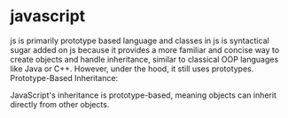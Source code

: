 # javascript
js is primarily prototype based language and classes in js is syntactical sugar added on js  because it provides a more familiar and concise way to create objects and handle inheritance, similar to classical OOP languages like Java or C++. However, under the hood, it still uses prototypes.
Prototype-Based Inheritance:

JavaScript's inheritance is prototype-based, meaning objects can inherit directly from other objects.